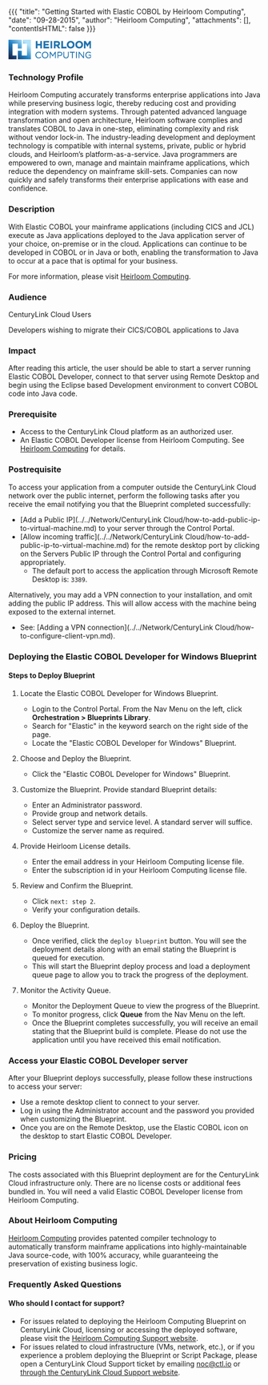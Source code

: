 {{{
  "title": "Getting Started with Elastic COBOL by Heirloom Computing",
  "date": "09-28-2015",
  "author": "Heirloom Computing",
  "attachments": [],
  "contentIsHTML": false
}}}

![Heirloom Computing Logo](../../images/heirloom-logo.png)

### Technology Profile
Heirloom Computing accurately transforms enterprise applications into Java while preserving business logic, thereby reducing cost and providing integration with modern systems. Through patented advanced language transformation and open architecture, Heirloom software complies and translates COBOL to Java in one-step, eliminating complexity and risk without vendor lock-in. The industry-leading development and deployment technology is compatible with internal systems, private, public or hybrid clouds, and Heirloom’s platform-as-a-service. Java programmers are empowered to own, manage and maintain mainframe applications, which reduce the dependency on mainframe skill-sets. Companies can now quickly and safely transforms their enterprise applications with ease and confidence.

### Description
With Elastic COBOL your mainframe applications (including CICS and JCL) execute as Java applications deployed to the Java application server of your choice, on-premise or in the cloud. Applications can continue to be developed in COBOL or in Java or both, enabling the transformation to Java to occur at a pace that is optimal for your business.

For more information, please visit [Heirloom Computing](http://www.heirloomcomputing.com).

### Audience
CenturyLink Cloud Users

Developers wishing to migrate their CICS/COBOL applications to Java

### Impact
After reading this article, the user should be able to start a server running Elastic COBOL Developer, connect to that server using Remote Desktop and begin using the Eclipse based Development environment to convert COBOL code into Java code.

### Prerequisite
* Access to the CenturyLink Cloud platform as an authorized user.
* An Elastic COBOL Developer license from Heirloom Computing. See [Heirloom Computing](http://heirloomcomputing.com) for details.

### Postrequisite
To access your application from a computer outside the CenturyLink Cloud network over the public internet, perform the following tasks after you receive the email notifying you that the Blueprint completed successfully:
* [Add a Public IP](../../Network/CenturyLink Cloud/how-to-add-public-ip-to-virtual-machine.md) to your server through the Control Portal.
* [Allow incoming traffic](../../Network/CenturyLink Cloud/how-to-add-public-ip-to-virtual-machine.md) for the remote desktop port by clicking on the Servers Public IP through the Control Portal and configuring appropriately.
    * The default port to access the application through Microsoft Remote Desktop is: `3389`.

Alternatively, you may add a VPN connection to your installation, and omit adding the public IP address. This will allow access with the machine being exposed to the external internet.
* See: [Adding a VPN connection](../../Network/CenturyLink Cloud/how-to-configure-client-vpn.md).

### Deploying the Elastic COBOL Developer for Windows Blueprint

#### Steps to Deploy Blueprint
1. Locate the Elastic COBOL Developer for Windows Blueprint.
   * Login to the Control Portal. From the Nav Menu on the left, click **Orchestration > Blueprints Library**.
   * Search for "Elastic" in the keyword search on the right side of the page.
   * Locate the "Elastic COBOL Developer for Windows" Blueprint.

2. Choose and Deploy the Blueprint.
   * Click the "Elastic COBOL Developer for Windows" Blueprint.

3. Customize the Blueprint.
   Provide standard Blueprint details:
   * Enter an Administrator password.
   * Provide group and network details.
   * Select server type and service level. A standard server will suffice.
   * Customize the server name as required.

4. Provide Heirloom License details.
   * Enter the email address in your Heirloom Computing license file.
   * Enter the subscription id in your Heirloom Computing license file.


5. Review and Confirm the Blueprint.
   * Click `next: step 2`.
   * Verify your configuration details.

6. Deploy the Blueprint.
   * Once verified, click the `deploy blueprint` button. You will see the deployment details along with an email stating the Blueprint is queued for execution.
   * This will start the Blueprint deploy process and load a deployment queue page to allow you to track the progress of the deployment.

7. Monitor the Activity Queue.
   * Monitor the Deployment Queue to view the progress of the Blueprint.
   * To monitor progress, click **Queue** from the Nav Menu on the left.
   * Once the Blueprint completes successfully, you will receive an email stating that the Blueprint build is complete. Please do not use the application until you have received this email notification.


### Access your Elastic COBOL Developer server
After your Blueprint deploys successfully, please follow these instructions to access your server:
* Use a remote desktop client to connect to your server.
* Log in using the Administrator account and the password you provided when customizing the Blueprint.
* Once you are on the Remote Desktop, use the Elastic COBOL icon on the desktop to start Elastic COBOL Developer.

### Pricing
The costs associated with this Blueprint deployment are for the CenturyLink Cloud infrastructure only. There are no license costs or additional fees bundled in. You will need a valid Elastic COBOL Developer license from Heirloom Computing.

### About Heirloom Computing
[Heirloom Computing](http://heirloomcomputing.com) provides patented compiler technology to automatically transform mainframe applications into highly-maintainable Java source-code, with 100% accuracy, while guaranteeing the preservation of existing business logic.

### Frequently Asked Questions

#### Who should I contact for support?
* For issues related to deploying the Heirloom Computing Blueprint on CenturyLink Cloud, licensing or accessing the deployed software, please visit the [Heirloom Computing Support website](http://heirloomcomputing.zendesk.com).
* For issues related to cloud infrastructure (VMs, network, etc.), or if you experience a problem deploying the Blueprint or Script Package, please open a CenturyLink Cloud Support ticket by emailing [noc@ctl.io](mailto:noc@ctl.io) or [through the CenturyLink Cloud Support website](https://t3n.zendesk.com/tickets/new).
